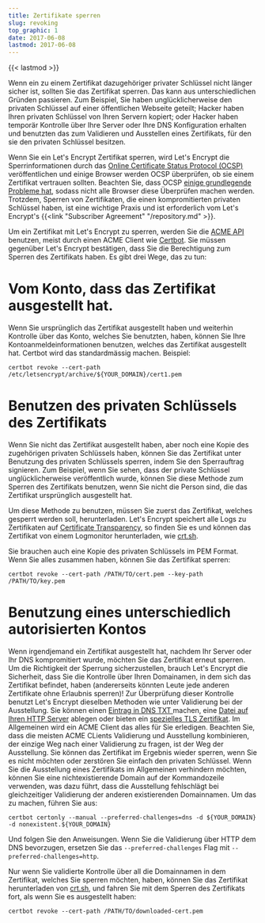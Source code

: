 ```yaml
---
title: Zertifikate sperren
slug: revoking
top_graphic: 1
date: 2017-06-08
lastmod: 2017-06-08
---
```


{{< lastmod >}}

Wenn ein zu einem Zertifikat dazugehöriger privater Schlüssel nicht länger
sicher ist, sollten Sie das Zertifikat sperren. Das kann aus
unterschiedlichen Gründen passieren. Zum Beispiel, Sie haben unglücklicherweise
den privaten Schlüssel auf einer öffentlichen Webseite geteilt;
Hacker haben Ihren privaten Schlüssel von Ihren Servern kopiert; oder
Hacker haben temporär Kontrolle über Ihre Server oder Ihre DNS Konfiguration
erhalten und benutzten das zum Validieren und Ausstellen eines Zertifikats,
für den sie den privaten Schlüssel besitzen.

Wenn Sie ein Let's Encrypt Zertifikat sperren, wird Let's Encrypt die
Sperrinformationen durch das [Online Certificate Status Protocol 
(OCSP)](https://en.wikipedia.org/wiki/Online_Certificate_Status_Protocol)
veröffentlichen und einige Browser werden OCSP überprüfen, ob sie
einem Zertifikat vertrauen sollten.
Beachten Sie, dass OCSP [einige grundlegende Probleme
hat](https://www.imperialviolet.org/2011/03/18/revocation.html), sodass
nicht alle Browser diese Überprüfen machen werden. Trotzdem, Sperren
von Zertifikaten, die einen kompromitierten privaten Schlüssel haben,
ist eine wichtige Praxis und ist erforderlich vom Let's Encrypt's
{{<link "Subscriber Agreement" "/repository.md" >}}.

Um ein Zertifikat mit Let's Encrypt zu sperren, werden Sie die [ACME
API](https://github.com/letsencrypt/boulder/blob/master/docs/acme-divergences.md)
benutzen, meist durch einen ACME Client wie [Certbot](https://certbot.eff.org/).
Sie müssen gegenüber Let's Encrypt bestätigen, dass Sie die Berechtigung
zum Sperren des Zertifikats haben. Es gibt drei Wege, das zu tun:

# Vom Konto, dass das Zertifikat ausgestellt hat.

Wenn Sie ursprünglich das Zertifikat ausgestellt haben und weiterhin
Kontrolle über das Konto, welches Sie benutzten, haben, können Sie Ihre
Kontoanmeldeinformationen benutzen, welches das Zertifikat ausgestellt hat.
Certbot wird das standardmässig machen. Beispiel:

```
certbot revoke --cert-path /etc/letsencrypt/archive/${YOUR_DOMAIN}/cert1.pem
```

# Benutzen des privaten Schlüssels des Zertifikats

Wenn Sie nicht das Zertifikat ausgestellt haben, aber noch eine Kopie des
zugehörigen privaten Schlüssels haben, können Sie das Zertifikat unter Benutzung
des privaten Schlüssels sperren, indem Sie den Sperrauftrag signieren.
Zum Beispiel, wenn Sie sehen, dass der private Schlüssel unglücklicherweise
veröffentlich wurde, können Sie diese Methode zum Sperren des Zertifikats benutzen,
wenn Sie nicht die Person sind, die das Zertifikat ursprünglich ausgestellt hat.

Um diese Methode zu benutzen, müssen Sie zuerst das Zertifikat, welches gesperrt
werden soll, herunterladen. Let's Encrypt speichert alle Logs zu Zertifikaten
auf [Certificate Transparency](https://www.certificate-transparency.org/),
so finden Sie es und können das Zertifikat von einem Logmonitor herunterladen, wie
[crt.sh](https://crt.sh/).

Sie brauchen auch eine Kopie des privaten Schlüssels im PEM Format. Wenn Sie alles
zusammen haben, können Sie das Zertifikat sperren:

```
certbot revoke --cert-path /PATH/TO/cert.pem --key-path /PATH/TO/key.pem
```

# Benutzung eines unterschiedlich autorisierten Kontos

Wenn irgendjemand ein Zertifikat ausgestellt hat, nachdem Ihr Server oder Ihr DNS
kompromitiert wurde, möchten Sie das Zertifikat erneut sperren. Um die Richtigkeit
der Sperrung sicherzustellen, brauch Let's Encrypt die Sicherheit, dass Sie die
Kontrolle über Ihren Domainamen, in dem sich das Zertifikat befindet, haben
(andererseits könnten Leute jede anderen Zertifikate ohne Erlaubnis sperren)!
Zur Überprüfung dieser Kontrolle benutzt Let's Encrypt dieselben Methoden
wie unter Validierung bei der Ausstellung. Sie können einen [Eintrag in DNS TXT
](https://ietf-wg-acme.github.io/acme/#rfc.section.8.5) machen,
eine [Datei auf Ihren HTTP Server](https://ietf-wg-acme.github.io/acme/#rfc.section.8.3)
ablegen oder bieten ein [spezielles TLS Zertifikat](https://ietf-wg-acme.github.io/acme/#rfc.section.8.4).
Im Allgemeinen wird ein ACME Client das alles für Sie erledigen. Beachten Sie, 
dass die meisten ACME CLients Validierung und Ausstellung kombinieren, der
einzige Weg nach einer Validierung zu fragen, ist der Weg der Ausstellung.
Sie können das Zertifikat im Ergebnis wieder sperren, wenn Sie es nicht
möchten oder zerstören Sie einfach den privaten Schlüssel. Wenn Sie die
Ausstellung eines Zertifikats im Allgemeinen verhindern möchten, können Sie
eine nichtexistierende Domain auf der Kommandozeile verwenden, was dazu führt,
dass die Ausstellung fehlschlägt bei gleichzeitiger Validierung der anderen
existierenden Domainnamen. Um das zu machen, führen Sie aus:

```
certbot certonly --manual --preferred-challenges=dns -d ${YOUR_DOMAIN} -d nonexistent.${YOUR_DOMAIN}
```

Und folgen Sie den Anweisungen. Wenn Sie die Validierung über HTTP dem DNS
bevorzugen, ersetzen Sie  das `--preferred-challenges` Flag mit
`--preferred-challenges=http`.

Nur wenn Sie validierte Kontrolle über all die Domainnamen in dem
Zertifikat, welches Sie sperren möchten, haben, können Sie das
Zertifikat herunterladen von [crt.sh](https://crt.sh/),
und fahren Sie mit dem Sperren des Zertifikats fort, als wenn Sie
es ausgestellt haben:

```
certbot revoke --cert-path /PATH/TO/downloaded-cert.pem
```
